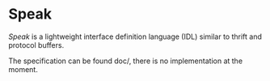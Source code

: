 Speak
=====

*Speak* is a lightweight interface definition language (IDL) similar
to thrift and protocol buffers.

The specification can be found doc/, there is no implementation at the
moment.
